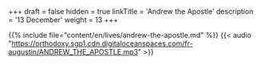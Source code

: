 +++
draft = false
hidden = true
linkTitle = 'Andrew the Apostle'
description = '13 December'
weight = 13
+++

{{% include file="content/en/lives/andrew-the-apostle.md" %}}
{{< audio "https://orthodoxy.sgp1.cdn.digitaloceanspaces.com/fr-augustin/ANDREW_THE_APOSTLE.mp3" >}}
